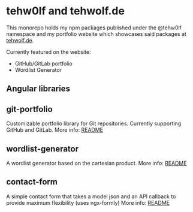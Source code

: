 # tehw0lf and tehwolf.de

This monorepo holds my npm packages published under the @tehw0lf namespace and my portfolio website which showcases said packages at [tehwolf.de](https://tehwolf.de).

Currently featured on the website:

- GitHub/GitLab portfolio
- Wordlist Generator

## Angular libraries

## git-portfolio

Customizable portfolio library for Git repositories. Currently supporting GitHub and GitLab.
More info: [README](libs/git-portfolio/README.md)

## wordlist-generator

A wordlist generator based on the cartesian product.
More info: [README](libs/wordlist-generator/README.md)

## contact-form

A simple contact form that takes a model json and an API callback to provide maximum flexibility (uses ngx-formly)
More info: [README](libs/contact-form/README.md)
